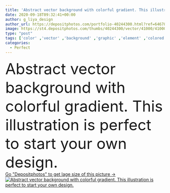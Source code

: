 ```yaml
---
title: 'Abstract vector background with colorful gradient. This illustration is perfect to start your own design.'
date: 2020-09-18T09:32:41+00:00
author: g_liya_design
author_url: https://depositphotos.com/portfolio-40244300.html?ref=64678756
image: https://st4.depositphotos.com/thumbs/40244300/vector/41000/410008120/api_thumb_450.jpg?forcejpeg=true
type: "post"
tags: ['color' ,'vector' ,'background' ,'graphic' ,'element' ,'colored' ,'illustration' ,'design' ,'paper' ,'shape' ,'beautiful' ,'festive' ,'bright' ,'elegance' ,'nature' ,'abstract' ,'texture' ,'flowers' ,'natural' ,'form' ,'pattern' ,'dark' ,'backdrop' ,'purple' ,'blur' ,'futuristic' ,'elegant' ,'glow' ,'cover' ,'wallpaper' ,'gradient' ,'artistic' ,'textile' ,'artwork' ,'geometric' ,'sketch' ,'geometry' ,'blurred' ,'club' ,'layout' ,'reflect' ,'rumpled' ,'doodle' ,'geometrical' ,'indian' ,'blurry' ,'origami' ]
categories: 
  - Perfect
---
```

<div aling="center">
            <font size="60"> Abstract vector background with colorful gradient. This illustration is perfect to start your own design.</font>   
</div>
<div>
    <a href='https://st4.depositphotos.com/thumbs/40244300/vector/41000/410008120/api_thumb_450.jpg?forcejpeg=true?ref=64678756' target=_blank > Go "Depositphotos" to get lage size of this picture ->
        <img href='https://st4.depositphotos.com/thumbs/40244300/vector/41000/410008120/api_thumb_450.jpg?forcejpeg=true?ref=64678756' src='https://st4.depositphotos.com/40244300/41000/v/950/depositphotos_410008120-stock-illustration-abstract-vector-background-colorful-gradient.jpg?forcejpeg=true' alt='Abstract vector background with colorful gradient. This illustration is perfect to start your own design.' >
    </a>
</div>
